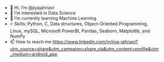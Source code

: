 - 👋 Hi, I’m @jiyajahnavi
- 👀 I’m interested in Data Science
- 🌱 I’m currently learning Machine Learning
- ⚡ Skills: Python, C, Data structures, Object-Oriented Programming, Linux, mySQL, Microsoft PowerBI, Pandas, Seaborn, Matplotlib, and NumPy
- 📫 How to reach me https://www.linkedin.com/in/jiya-jahnavi?utm_source=share&utm_campaign=share_via&utm_content=profile&utm_medium=android_app

<!---
jiyajahnavi/jiyajahnavi is a ✨ special ✨ repository because its `README.md` (this file) appears on your GitHub profile.
You can click the Preview link to take a look at your changes.
--->
